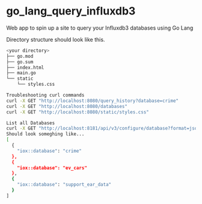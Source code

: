 # go_lang_query_influxdb3
Web app to spin up a site to query your Influxdb3 databases using Go Lang

Directory structure should look like this. 

```bash
<your directory>
├── go.mod
├── go.sum
├── index.html
├── main.go
└── static
    └── styles.css

Troubleshooting curl commands
curl -X GET "http://localhost:8080/query_history?database=crime"
curl -X GET "http://localhost:8080/databases"
curl -X GET "http://localhost:8080/static/styles.css"

List all Databases
curl -X GET "http://localhost:8181/api/v3/configure/database?format=json" -H "Authorization: Bearer $TOKEN"
Should look someghing like...
[
  {
    "iox::database": "crime"
  },
  {
    "iox::database": "ev_cars"
  },
  {
    "iox::database": "support_ear_data"
  }
]


